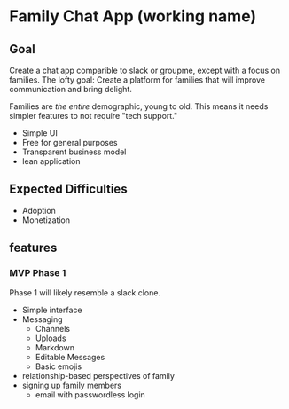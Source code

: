 # Family Chat App (working name)

## Goal

Create a chat app comparible to slack or groupme, except with a focus on families.
The lofty goal: Create a platform for families that will improve communication and bring delight.

Families are _the entire_ demographic, young to old.
This means it needs simpler features to not require "tech support."

- Simple UI
- Free for general purposes
- Transparent business model
- lean application

## Expected Difficulties

- Adoption
- Monetization


## features

### MVP Phase 1

Phase 1 will likely resemble a slack clone.

- Simple interface
- Messaging
  - Channels
  - Uploads
  - Markdown
  - Editable Messages
  - Basic emojis
- relationship-based perspectives of family
- signing up family members
  - email with passwordless login
